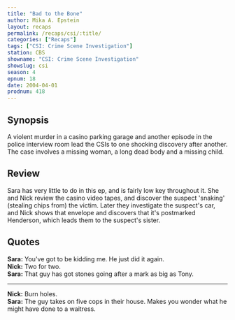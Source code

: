 ```yaml
---
title: "Bad to the Bone"
author: Mika A. Epstein
layout: recaps
permalink: /recaps/csi/:title/
categories: ["Recaps"]
tags: ["CSI: Crime Scene Investigation"]
station: CBS
showname: "CSI: Crime Scene Investigation"
showslug: csi
season: 4
epnum: 18
date: 2004-04-01
prodnum: 418
---
```


## Synopsis

A violent murder in a casino parking garage and another episode in the police interview room lead the CSIs to one shocking discovery after another. The case involves a missing woman, a long dead body and a missing child.

## Review

Sara has very little to do in this ep, and is fairly low key throughout it. She and Nick review the casino video tapes, and discover the suspect 'snaking' (stealing chips from) the victim. Later they investigate the suspect's car, and Nick shows that envelope and discovers that it's postmarked Henderson, which leads them to the suspect's sister.

## Quotes

**Sara:** You've got to be kidding me. He just did it again.\
**Nick:** Two for two.\
**Sara:** That guy has got stones going after a mark as big as Tony.

- - -

**Nick:** Burn holes.\
**Sara:** The guy takes on five cops in their house. Makes you wonder what he might have done to a waitress.
